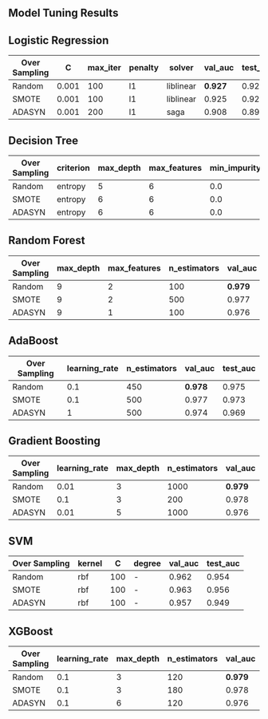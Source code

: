 ## Model Tuning Results

## Logistic Regression

| Over Sampling | C     | max_iter | penalty | solver    | val_auc   | test_auc |
| ------------- | ----- | -------- | ------- | --------- | --------- | -------- |
| Random        | 0.001 | 100      | l1      | liblinear | **0.927** | 0.921    |
| SMOTE         | 0.001 | 100      | l1      | liblinear | 0.925     | 0.922    |
| ADASYN        | 0.001 | 200      | l1      | saga      | 0.908     | 0.898    |

## Decision Tree

| Over Sampling | criterion | max_depth | max_features | min_impurity_decrease | min_samples_leaf | val_auc   | test_auc |
| ------------- | --------- | --------- | ------------ | --------------------- | ---------------- | --------- | -------- |
| Random        | entropy   | 5         | 6            | 0.0                   | 5                | **0.974** | 0.973    |
| SMOTE         | entropy   | 6         | 6            | 0.0                   | 10               | 0.973     | 0.968    |
| ADASYN        | entropy   | 6         | 6            | 0.0                   | 15               | 0.972     | 0.966    |

## Random Forest

| Over Sampling | max_depth | max_features | n_estimators | val_auc   | test_auc |
| ------------- | --------- | ------------ | ------------ | --------- | -------- |
| Random        | 9         | 2            | 100          | **0.979** | 0.976    |
| SMOTE         | 9         | 2            | 500          | 0.977     | 0.974    |
| ADASYN        | 9         | 1            | 100          | 0.976     | 0.973    |

## AdaBoost

| Over Sampling | learning_rate | n_estimators | val_auc   | test_auc |
| ------------- | ------------- | ------------ | --------- | -------- |
| Random        | 0.1           | 450          | **0.978** | 0.975    |
| SMOTE         | 0.1           | 500          | 0.977     | 0.973    |
| ADASYN        | 1             | 500          | 0.974     | 0.969    |


## Gradient Boosting

| Over Sampling | learning_rate | max_depth | n_estimators | val_auc   | test_auc |
| ------------- | ------------- | --------- | ------------ | --------- | -------- |
| Random        | 0.01          | 3         | 1000         | **0.979** | 0.976    |
| SMOTE         | 0.1           | 3         | 200          | 0.978     | 0.975    |
| ADASYN        | 0.01          | 5         | 1000         | 0.976     | 0.972    |

## SVM

| Over Sampling | kernel | C   | degree | val_auc | test_auc |
| ------------- | ------ | --- | ------ | ------- | -------- |
| Random        | rbf    | 100 | -      | 0.962   | 0.954    |
| SMOTE         | rbf    | 100 | -      | 0.963   | 0.956    |
| ADASYN        | rbf    | 100 | -      | 0.957   | 0.949    |

## XGBoost

| Over Sampling | learning_rate | max_depth | n_estimators | val_auc   | test_auc |
| ------------- | ------------- | --------- | ------------ | --------- | -------- |
| Random        | 0.1           | 3         | 120          | **0.979** | 0.976    |
| SMOTE         | 0.1           | 3         | 180          | 0.978     | 0.975    |
| ADASYN        | 0.1           | 6         | 120          | 0.976     | 0.971    |
